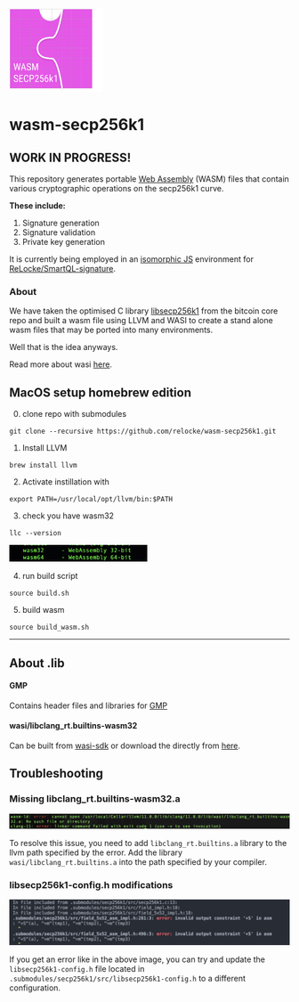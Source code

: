 
<img src="static/wasm-secp256k1.svg" height=150px>

# wasm-secp256k1

## WORK IN PROGRESS!

This repository generates portable [Web Assembly](https://webassembly.org/) (WASM) files that contain various cryptographic operations on the secp256k1 curve.

**These include:**
1. Signature generation
2. Signature validation
3. Private key generation


It is currently being employed in an [isomorphic JS](https://en.wikipedia.org/wiki/Isomorphic_JavaScript) environment for [ReLocke/SmartQL-signature](https://github.com/relocke/SmartQL-Signature).

### About 

We have taken the optimised C library [libsecp256k1](https://github.com/bitcoin-core/secp256k1) from the bitcoin core repo and built a wasm file using LLVM and WASI to create a stand alone wasm files that may be ported into many environments.

Well that is the idea anyways.

Read more about wasi [here](https://hacks.mozilla.org/2019/03/standardizing-wasi-a-webassembly-system-interface/).

## MacOS setup homebrew edition

0. clone repo with submodules
```shell
git clone --recursive https://github.com/relocke/wasm-secp256k1.git
```

1. Install LLVM
```shell
brew install llvm
```
2. Activate instillation with
```shell  
export PATH=/usr/local/opt/llvm/bin:$PATH 
```
3. check you have wasm32
```shell
llc --version
```
<img src="static/wasm32-llc.png" height="30px">

4. run build script
```shell
source build.sh
```

5. build wasm
```shell
source build_wasm.sh
```
--- 

## About .lib

#### GMP
Contains header files and libraries for [GMP](https://gmplib.org/)

#### wasi/libclang_rt.builtins-wasm32

Can be built from [wasi-sdk](https://github.com/WebAssembly/wasi-sdk) or download the directly from [here](https://github.com/WebAssembly/wasi-sdk/releases).


## Troubleshooting

### Missing libclang_rt.builtins-wasm32.a
<img src="static/error-linker.png">

To resolve this issue, you need to add `libclang_rt.builtins.a` library to the llvm path specified by the error.
Add the library `wasi/libclang_rt.builtins.a` into the path specified by your compiler.


### libsecp256k1-config.h modifications

<img src="static/config-errors.png">

If you get an error like in the above image, you can try and update the `libsecp256k1-config.h` file located in `.submodules/secp256k1/src/libsecp256k1-config.h` to a different configuration. 